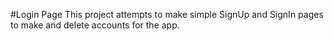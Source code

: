 #Login Page
This project attempts to make simple SignUp and SignIn pages to make and delete accounts for the app.
